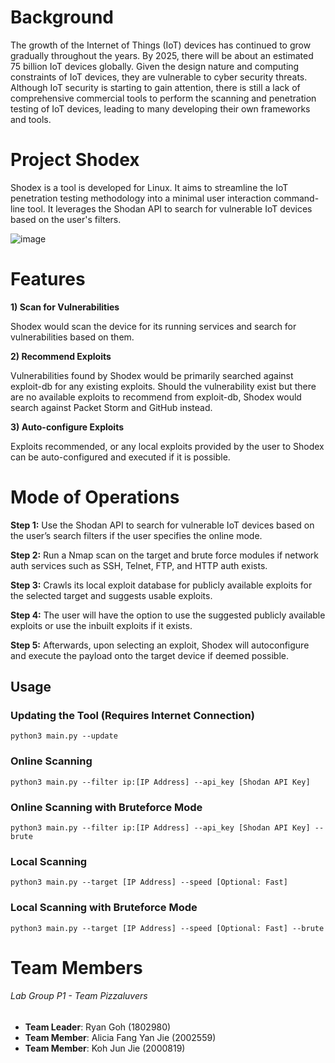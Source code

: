 # Background 
The growth of the Internet of Things (IoT) devices has continued to grow gradually throughout the years. By 2025, there will be about an estimated 75 billion IoT devices globally. Given the design nature and computing constraints of IoT devices, they are vulnerable to cyber security threats. Although IoT security is starting to gain attention, there is still a lack of comprehensive commercial tools to perform the scanning and penetration testing of IoT devices, leading to many developing their own frameworks and tools.

# Project Shodex  
Shodex is a tool is developed for Linux. It aims to streamline the IoT penetration testing methodology into a minimal user interaction command-line tool. It leverages the Shodan API to search for vulnerable IoT devices based on the user's filters.  

![image](https://user-images.githubusercontent.com/32363441/159154712-12502479-1e7f-4e9b-98b9-d36bd6897480.png)

# Features 
**1) Scan for Vulnerabilities**

Shodex would scan the device for its running services and search for vulnerabilities based on them. 

**2) Recommend Exploits** 

Vulnerabilities found by Shodex would be primarily searched against exploit-db for any existing exploits. Should the vulnerability exist but there are no available exploits to recommend from exploit-db, Shodex would search against Packet Storm and GitHub instead. 

**3) Auto-configure Exploits**

Exploits recommended, or any local exploits provided by the user to Shodex can be auto-configured and executed if it is possible.

# Mode of Operations 
**Step 1:** Use the Shodan API to search for vulnerable IoT devices based on the user’s search filters if the user specifies the online mode. 

**Step 2:** Run a Nmap scan on the target and brute force modules if network auth services such as SSH, Telnet, FTP, and HTTP auth exists.

**Step 3:** Crawls its local exploit database for publicly available exploits for the selected target and suggests usable exploits.

**Step 4:** The user will have the option to use the suggested publicly available exploits or use the inbuilt exploits if it exists.

**Step 5:** Afterwards, upon selecting an exploit, Shodex will autoconfigure and execute the payload onto the target device if deemed possible.

## Usage  
### Updating the Tool (Requires Internet Connection)
```
python3 main.py --update
```
### Online Scanning
```
python3 main.py --filter ip:[IP Address] --api_key [Shodan API Key]
```
### Online Scanning with Bruteforce Mode
```
python3 main.py --filter ip:[IP Address] --api_key [Shodan API Key] --brute
```
### Local Scanning
```
python3 main.py --target [IP Address] --speed [Optional: Fast]
```
### Local Scanning with Bruteforce Mode
```
python3 main.py --target [IP Address] --speed [Optional: Fast] --brute
```

# Team Members
###### Lab Group P1 - Team Pizzaluvers
- **Team Leader**: Ryan Goh (1802980)
- **Team Member**: Alicia Fang Yan Jie (2002559)
- **Team Member**: Koh Jun Jie (2000819)  
